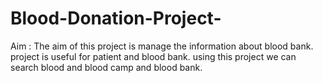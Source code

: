 # Blood-Donation-Project-

Aim : The aim of this project is manage the information about blood bank. project is useful for patient and blood bank. using this project we can search blood and blood camp and blood bank.
